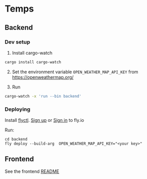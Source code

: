 # Temps

## Backend

### Dev setup

1. Install cargo-watch
```bash
cargo install cargo-watch
```

2. Set the environment variable `OPEN_WEATHER_MAP_API_KEY` from https://openweathermap.org/

3. Run
```bash
cargo-watch -x 'run --bin backend'
```

### Deploying 

Install [flyctl](https://fly.io/docs/hands-on/installing/).
[Sign up](https://fly.io/docs/hands-on/sign-up/) or [Sign in](https://fly.io/docs/hands-on/sign-in/) to fly.io

Run:
```
cd backend
fly deploy --build-arg  OPEN_WEATHER_MAP_API_KEY="<your key>"
```


## Frontend

See the frontend [README](./frontend/README.md)


